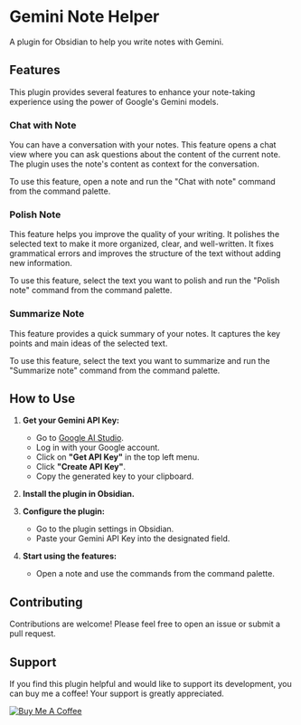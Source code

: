 # Gemini Note Helper

A plugin for Obsidian to help you write notes with Gemini.

## Features

This plugin provides several features to enhance your note-taking experience using the power of Google's Gemini models.

### Chat with Note
You can have a conversation with your notes. This feature opens a chat view where you can ask questions about the content of the current note. The plugin uses the note's content as context for the conversation.

To use this feature, open a note and run the "Chat with note" command from the command palette.

### Polish Note
This feature helps you improve the quality of your writing. It polishes the selected text to make it more organized, clear, and well-written. It fixes grammatical errors and improves the structure of the text without adding new information.

To use this feature, select the text you want to polish and run the "Polish note" command from the command palette.

### Summarize Note
This feature provides a quick summary of your notes. It captures the key points and main ideas of the selected text.

To use this feature, select the text you want to summarize and run the "Summarize note" command from the command palette.

## How to Use

1.  **Get your Gemini API Key:**
    *   Go to [Google AI Studio](https://aistudio.google.com/).
    *   Log in with your Google account.
    *   Click on **"Get API Key"** in the top left menu.
    *   Click **"Create API Key"**.
    *   Copy the generated key to your clipboard.

2.  **Install the plugin in Obsidian.**

3.  **Configure the plugin:**
    *   Go to the plugin settings in Obsidian.
    *   Paste your Gemini API Key into the designated field.

4.  **Start using the features:**
    *   Open a note and use the commands from the command palette.

## Contributing

Contributions are welcome! Please feel free to open an issue or submit a pull request.

## Support

If you find this plugin helpful and would like to support its development, you can buy me a coffee! Your support is greatly appreciated.

[![Buy Me A Coffee](https://cdn.buymeacoffee.com/buttons/v2/default-yellow.png)](https://www.buymeacoffee.com/catsg)